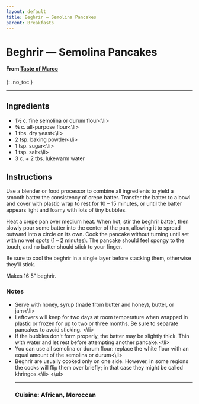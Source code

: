 ```yaml
---
layout: default
title: Beghrir — Semolina Pancakes
parent: Breakfasts
---
```


# Beghrir — Semolina Pancakes
#### From <a href="https://tasteofmaroc.com/beghrir-moroccan-semolina-pancakes/#recipe" target="_blank">Taste of Maroc</a>
{: .no_toc }

---

## Ingredients
<ul>
	<li>1½ c. fine semolina or durum flour<\li>
	<li>¾ c. all-purpose flour<\li>
	<li>1 tbs. dry yeast<\li>
	<li>2 tsp. baking powder<\li>
	<li>1 tsp. sugar<\li>
	<li>1 tsp. salt<\li>
	<li>3 c. + 2 tbs. lukewarm water</li>
</ul>

## Instructions

Use a blender or food processor to combine all ingredients to yield a smooth batter the consistency of crepe batter. Transfer the batter to a bowl and cover with plastic wrap to rest for 10 – 15 minutes, or until the batter appears light and foamy with lots of tiny bubbles.

Heat a crepe pan over medium heat. When hot, stir the beghrir batter, then slowly pour some batter into the center of the pan, allowing it to spread outward into a circle on its own. Cook the pancake without turning until set with no wet spots (1 – 2 minutes). The pancake should feel spongy to the touch, and no batter should stick to your finger.

Be sure to cool the beghrir in a single layer before stacking them, otherwise they'll stick.

Makes 16 5" beghrir. 

### Notes
<ul>
	<li>Serve with honey, syrup (made from butter and honey), butter, or jam<\li>
	<li>Leftovers will keep for two days at room temperature when wrapped in plastic or frozen for up to two or three months. Be sure to separate pancakes to avoid sticking. <\li>
	<li>If the bubbles don't form properly, the batter may be slightly thick. Thin with water and let rest before attempting another pancake.<\li>
	<li>You can use all semolina or durum flour: replace the white flour with an equal amount of the semolina or durum<\li>
	<li>Beghrir are usually cooked only on one side. However, in some regions the cooks will flip them over briefly; in that case they might be called khringos.<\li>
<\ul>

--- 

### Cuisine: African, Moroccan